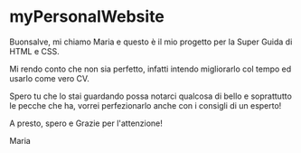 # myPersonalWebsite
Buonsalve,
mi chiamo Maria e questo è il mio progetto per la Super Guida di HTML e CSS.

Mi rendo conto che non sia perfetto, infatti intendo migliorarlo col tempo ed usarlo come vero CV.

Spero tu che lo stai guardando possa notarci qualcosa di bello e soprattutto le pecche che ha,
vorrei perfezionarlo anche con i consigli di un esperto!

A presto, spero
e Grazie per l'attenzione!

Maria
